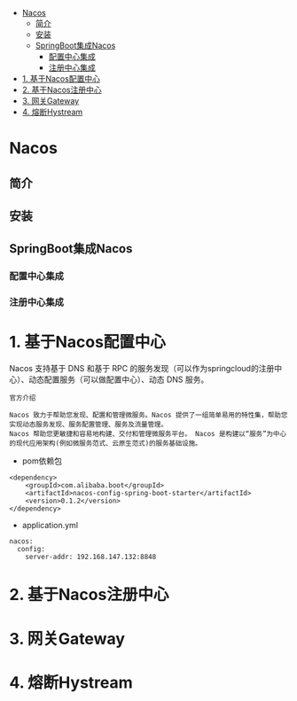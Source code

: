 
<!-- TOC -->

- [Nacos](#nacos)
    - [简介](#简介)
    - [安装](#安装)
    - [SpringBoot集成Nacos](#springboot集成nacos)
        - [配置中心集成](#配置中心集成)
        - [注册中心集成](#注册中心集成)
- [1. 基于Nacos配置中心](#1-基于nacos配置中心)
- [2. 基于Nacos注册中心](#2-基于nacos注册中心)
- [3. 网关Gateway](#3-网关gateway)
- [4. 熔断Hystream](#4-熔断hystream)

<!-- /TOC -->

# Nacos

## 简介

## 安装

## SpringBoot集成Nacos

### 配置中心集成

### 注册中心集成

# 1. 基于Nacos配置中心

Nacos 支持基于 DNS 和基于 RPC 的服务发现（可以作为springcloud的注册中心）、动态配置服务（可以做配置中心）、动态 DNS 服务。

`官方介绍`

~~~
Nacos 致力于帮助您发现、配置和管理微服务。Nacos 提供了一组简单易用的特性集，帮助您实现动态服务发现、服务配置管理、服务及流量管理。
Nacos 帮助您更敏捷和容易地构建、交付和管理微服务平台。 Nacos 是构建以“服务”为中心的现代应用架构(例如微服务范式、云原生范式)的服务基础设施。
~~~

- pom依赖包

~~~
<dependency>
    <groupId>com.alibaba.boot</groupId>
    <artifactId>nacos-config-spring-boot-starter</artifactId>
    <version>0.1.2</version>
</dependency>
~~~

- application.yml

~~~
nacos:
  config:
    server-addr: 192.168.147.132:8848
~~~

# 2. 基于Nacos注册中心

# 3. 网关Gateway

# 4. 熔断Hystream
